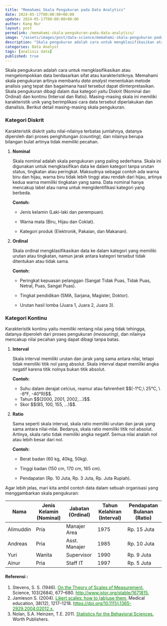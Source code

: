 ```yaml
---
title: "Memahami Skala Pengukuran pada Data Analytics"
date: 2024-05-17T00:00:00+00:00
update: 2024-05-17T00:00:00+00:00
author: Kang Nur
layout: post
permalink: /memahami-skala-pengukuran-pada-data-analytics/
image: "/assets/images/post/data-science/memahami-skala-pengukuran-pada-data-analytics/gambar0.png"
description: "Skala pengukuran adalah cara untuk mengklasifikasikan atau mengelompokkan data berdasarkan sifat atau karakteristiknya."
categories: Data Analyst
tags: [analisis data]
published: true
---
```


<p>Skala pengukuran adalah cara untuk mengklasifikasikan atau mengelompokkan data berdasarkan sifat atau karakteristiknya. Memahami skala pengukuran artinya membantu <em>data analyst</em> menentukan metode analisis yang tepat dan bagaimana hasil tersebut dapat diinterpretasikan. Skala pengukuran dibagi dalam dua kategori yaitu Diskrit (Nominal dan Ordinal) dan kontinu (Interval dan Ratio). Masing-masing skala ini memiliki karakteristik unik yang berimplikasi cara data tersebut diperlakukan dan dianalisis. Berikut detail masing-masing skala pengukuran.</p>
<h3 class="atx" id="kategori-diskrit">Kategori Diskrit</h3>
<p>Karakteristik diskrit yaitu nilai-nilainya terbatas jumlahnya, datanya diperoleh dari proses penghitungan <em>(counting),</em> dan nilainya berupa bilangan bulat artinya tidak memiliki pecahan.</p>
<ol>
<li><p><strong>Nominal</strong></p>
<p>Skala nominal adalah skala pengukuran yang paling sederhana. Skala ini digunakan untuk mengklasifikan data ke dalam kategori tanpa urutan status, tingkatan atau peringkat. Maksudnya sebagai contoh ada warna biru dan hijau, warna biru tidak lebih tinggi atau rendah dari hijau, artinya kedua warna memiliki tingkatan yang sama. Data nominal hanya mencakup label atau nama untuk mengidentifikasi kategori yang berbeda.</p>
<p><strong>Contoh:</strong></p>
<ul>
<li><p>Jenis kelamin (Laki-laki dan perempuan).</p>
</li>
<li><p>Warna mata (Biru, Hijau dan Coklat).</p>
</li>
<li><p>Kategori produk (Elektronik, Pakaian, dan Makanan).</p>
</li>
</ul>
</li>
<li><p><strong>Ordinal</strong></p>
<p>Skala ordinal mengklasifikasikan data ke dalam kategori yang memiliki urutan atau tingkatan, namun jarak antara kategori tersebut tidak ditentukan atau tidak sama.</p>
<p><strong>Contoh:</strong></p>
<ul>
<li><p>Peringkat kepuasan pelanggan (Sangat Tidak Puas, Tidak Puas, Netral, Puas, Sangat Puas).</p>
</li>
<li><p>Tingkat pendidikan (SMA, Sarjana, Magister, Doktor).</p>
</li>
<li><p>Urutan hasil lomba (Juara 1, Juara 2, Juara 3).</p>
</li>
</ul>
</li>
</ol>
<h3 class="atx" id="kategori-kontinu">Kategori Kontinu</h3>
<p>Karakteristik kontinu yaitu memiliki rentang nilai yang tidak tehingga, datanya diperoleh dari proses pengukuran <em>(measuring)</em>, dan nilainya mencakup nilai pecahan yang dapat dibagi tanpa batas.</p>
<ol>
<li><p><strong>Interval</strong></p>
<p>Skala interval memiliki urutan dan jarak yang sama antara nilai, tetapi tidak memiliki titik nol yang absolut. Skala interval dapat memiliki angka negatif karena titik nolnya bukan titik absolut.</p>
<p><strong>Contoh:</strong></p>
<ul>
<li>Suhu dalam derajat celcius, reamur atau fahrenheit $$(-1°C,\ 25°C, \ -8°F, -40°R)$$.</li>
<li>Tahun $$(2000, 2001, 2002,...)$$.</li>
<li>Skor $$(85, 100, 155, ...)$$.</li>
</ul>
</li>
<li><p><strong>Ratio</strong></p>
<p>Sama seperti skala interval, skala ratio memiliki urutan dan jarak yang sama antara nilai-nilai. Bedanya, skala ratio memiliki titik nol absolut. Artinya, skala ratio tidak memiliki angka negatif. Semua nilai analah nol atau lebih besar dari nol.</p>
<p><strong>Contoh:</strong></p>
<ul>
<li><p>Berat badan (60 kg, 40kg, 50kg).</p>
</li>
<li><p>Tinggi badan (150 cm, 170 cm, 165 cm).</p>
</li>
<li><p>Pendapatan (Rp. 10 Juta, Rp. 3 Juta, Rp. Juta Rupiah).</p>
</li>
</ul>
</li>
</ol>
<p>Agar lebih jelas, mari kita ambil contoh data dalam sebuah organisasi yang menggambarkan skala pengukuran:</p>
<table>
<thead>
<tr>
<th>Nama</th>
<th>Jenis Kelamin<br>(Nominal)</th>
<th>Jabatan<br>(Ordinal)</th>
<th>Tahun Kelahiran<br>(Interval)</th>
<th>Pendapatan Bulanan<br>(Ratio)</th>
</tr>
</thead>
<tbody><tr>
<td>Alimuddin</td>
<td>Pria</td>
<td>Manajer Area</td>
<td>1975</td>
<td>Rp. 15 Juta</td>
</tr>
<tr>
<td>Andreas</td>
<td>Pria</td>
<td>Asst. Manajer</td>
<td>1985</td>
<td>Rp. 10 Juta</td>
</tr>
<tr>
<td>Yuri</td>
<td>Wanita</td>
<td>Supervisor</td>
<td>1990</td>
<td>Rp. 9 Juta</td>
</tr>
<tr>
<td>Ainur</td>
<td>Pria</td>
<td>Staff IT</td>
<td>1997</td>
<td>Rp. 5 Juta</td>
</tr>
</tbody></table>


#### **Referensi :**

<div class="endnote">
    <ol>
      <li>Stevens, S. S. (1946). <a style="color:green" href="https://psychology.okstate.edu/faculty/jgrice/psyc3120/Stevens_FourScales_1946.pdf">On the Theory of Scales of Measurement.</a> Science, 103(2684), 677–680. <a style="color:green" href="http://www.jstor.org/stable/1671815">http://www.jstor.org/stable/1671815.</a></li>
      <li>Jamieson S. (2004). <a style="color:green" href="https://eprints.gla.ac.uk/59552/1/59552.pdf">Likert scales: how to (ab)use them.</a> Medical education, 38(12), 1217–1218. <a style="color:green" href="https://doi.org/10.1111/j.1365-2929.2004.02012.x">https://doi.org/10.1111/j.1365-2929.2004.02012.x.</a></li>
      <li>Nolan, S.A. Heinzen, T.E. 2011. <a style="color:green" href="https://psikologi.unmuha.ac.id/wp-content/uploads/2020/02/Essentials-of-Statistics-for-the-Behavioral-Science-7th-Gravetter-Wallnau.pdf">Statistics for the Behavioral Sciences.</a> Worth Publishers. </li>
    </ol>
  </div>

   